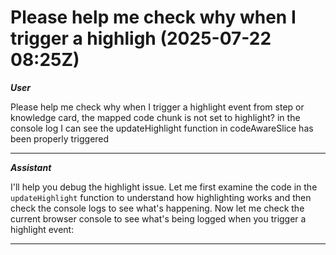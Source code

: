 <!-- Generated by SpecStory -->

# Please help me check why when I trigger a highligh (2025-07-22 08:25Z)

_**User**_

Please help me check why when I trigger a highlight event from step or knowledge card, the mapped code chunk is not set to highlight? in the console log I can see the updateHighlight function in codeAwareSlice has been properly triggered

---

_**Assistant**_

I'll help you debug the highlight issue. Let me first examine the code in the `updateHighlight` function to understand how highlighting works and then check the console logs to see what's happening. Now let me check the current browser console to see what's being logged when you trigger a highlight event: 

---

